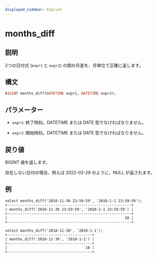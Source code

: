 ```yaml
---
displayed_sidebar: English
---
```


# months_diff

## 説明

2つの日付式 (`expr1` と `expr2`) の間の月差を、月単位で正確に返します。

## 構文

```Haskell
BIGINT months_diff(DATETIME expr1, DATETIME expr2);
```

## パラメーター

- `expr1`: 終了時刻。DATETIME または DATE 型でなければなりません。

- `expr2`: 開始時刻。DATETIME または DATE 型でなければなりません。

## 戻り値

BIGINT 値を返します。

存在しない日付の場合、例えば 2022-02-29 のように、NULL が返されます。

## 例

```Plain
select months_diff('2010-11-30 23:59:59', '2010-1-1 23:59:59');
+---------------------------------------------------------+
| months_diff('2010-11-30 23:59:59', '2010-1-1 23:59:59') |
+---------------------------------------------------------+
|                                                      10 |
+---------------------------------------------------------+

select months_diff('2010-11-30', '2010-1-1');
+---------------------------------------+
| months_diff('2010-11-30', '2010-1-1') |
+---------------------------------------+
|                                    10 |
+---------------------------------------+
```
